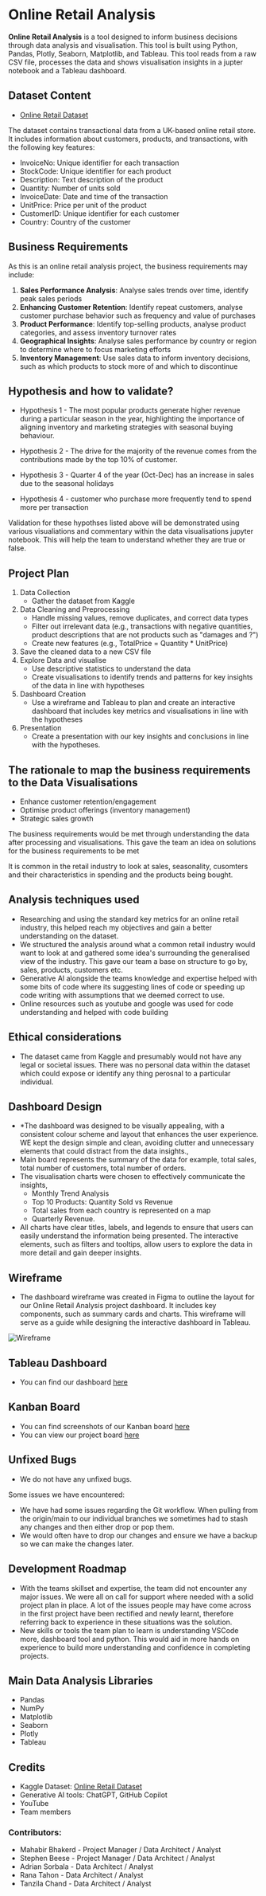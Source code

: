 # Online Retail Analysis

**Online Retail Analysis** is a tool designed to inform business decisions through data analysis and visualisation. This tool is built using Python, Pandas, Plotly, Seaborn, Matplotlib, and Tableau. This tool reads from a raw CSV file, processes the data and shows visualisation insights in a jupter notebook and a Tableau dashboard.

## Dataset Content
* [Online Retail Dataset](https://www.kaggle.com/datasets/abhishekrp1517/online-retail-transactions-dataset)

The dataset contains transactional data from a UK-based online retail store. It includes information about customers, products, and transactions, with the following key features:

- InvoiceNo: Unique identifier for each transaction
- StockCode: Unique identifier for each product
- Description: Text description of the product
- Quantity: Number of units sold
- InvoiceDate: Date and time of the transaction
- UnitPrice: Price per unit of the product
- CustomerID: Unique identifier for each customer
- Country: Country of the customer

## Business Requirements
As this is an online retail analysis project, the business requirements may include:
1. **Sales Performance Analysis**: Analyse sales trends over time, identify peak sales periods
2. **Enhancing Customer Retention**: Identify repeat customers, analyse customer purchase behavior such as frequency and value of purchases
3. **Product Performance**: Identify top-selling products, analyse product categories, and assess inventory turnover rates
4. **Geographical Insights**: Analyse sales performance by country or region to determine where to focus marketing efforts
5. **Inventory Management**: Use sales data to inform inventory decisions, such as which products to stock more of and which to discontinue


## Hypothesis and how to validate?

* Hypothesis 1 - The most popular products generate higher revenue during a particular season in the year, highlighting the importance of aligning inventory and marketing strategies with seasonal buying behaviour. 

* Hypothesis 2 - The drive for the majority of the revenue comes from the contributions made by the top 10% of customer.

* Hypothesis 3 - Quarter 4 of the year (Oct-Dec) has an increase in sales due to the seasonal holidays

* Hypothesis 4 - customer who purchase more frequently tend to spend more per transaction 

Validation for these hypothses listed above will be demonstrated using various visualiations and commentary within the data visualisations jupyter notebook. This will help the team to understand whether they are true or false. 

## Project Plan
1. Data Collection 
    * Gather the dataset from Kaggle
2. Data Cleaning and Preprocessing
    * Handle missing values, remove duplicates, and correct data types
    * Filter out irrelevant data (e.g., transactions with negative quantities, product descriptions that are not products such as "damages and ?")
    * Create new features (e.g., TotalPrice = Quantity * UnitPrice)
3. Save the cleaned data to a new CSV file
4. Explore Data and visualise
    * Use descriptive statistics to understand the data
    * Create visualisations to identify trends and patterns for key insights of the data in line with hypotheses
5. Dashboard Creation
    * Use a wireframe and Tableau to plan and create an interactive dashboard that includes key metrics and visualisations in line with the hypotheses
6. Presentation
    * Create a presentation with our key insights and conclusions in line with the hypotheses.

## The rationale to map the business requirements to the Data Visualisations

- Enhance customer retention/engagement
- Optimise product offerings (inventory management)
- Strategic sales growth

The business requirements would be met through understanding the data after processing and visualisations. This gave the team an idea on solutions for the business requirements to be met

 It is common in the retail industry to look at sales, seasonality, cusomters and their characteristics in spending and the products being bought.

## Analysis techniques used
- Researching and using the standard key metrics for an online retail industry, this helped reach my objectives and gain a better understanding on the dataset.
- We structured the analysis around what a common retail industry would want to look at and gathered some idea's surrounding the generalised view of the industry. This gave our team a base on structure to go by, sales, products, customers etc.
- Generative AI alongside the teams knowledge and expertise helped with some bits of code where its suggesting lines of code or speeding up code writing with assumptions that we deemed correct to use.
- Online resources such as youtube and google was used for code understanding and helped with code building

## Ethical considerations
* The dataset came from Kaggle and presumably would not have any legal or societal issues. There was no personal data within the dataset which could expose or identify any thing perosnal to a particular individual.

## Dashboard Design
*  *The dashboard was designed to be visually appealing, with a consistent colour scheme and layout that enhances the user experience. WE kept the design simple and clean, avoiding clutter and unnecessary elements that could distract from the data insights.,
* Main board represents the summary of the data for example, total sales, total number of customers, total number of orders.
* The visualisation charts were chosen to effectively communicate the insights,
    * Monthly Trend Analysis 
    * Top 10 Products: Quantity Sold vs Revenue
    * Total sales from each country is represented on a map
    * Quarterly Revenue.
* All charts have clear titles, labels, and legends to ensure that users can easily understand the information being presented. The interactive elements, such as filters and tooltips, allow users to explore the data in more detail and gain deeper insights.

## Wireframe
* The dashboard wireframe was created in Figma to outline the layout for our Online Retail Analysis project dashboard. It includes key components, such as summary cards and charts. This wireframe will serve as a guide while designing the interactive dashboard in Tableau.

![Wireframe](Images/Wireframe.png)


## Tableau Dashboard
* You can find our dashboard [here](https://public.tableau.com/views/Chart_1_17574241391950/Dashboard1?:language=en-GB&:sid=&:redirect=auth&:display_count=n&:origin=viz_share_link)
<!-- 
link to interactive dashboard - https://public.tableau.com/views/Chart_1_17574241391950/Dashboard1?:language=en-GB&:sid=&:redirect=auth&:display_count=n&:origin=viz_share_link -->

## Kanban Board
* You can find screenshots of our Kanban board [here](KANBAN.md)
* You can view our project board [here](https://github.com/users/stephenbeese/projects/10/views/2)

## Unfixed Bugs
* We do not have any unfixed bugs.

Some issues we have encountered:
* We have had some issues regarding the Git workflow. When pulling from the origin/main to our individual branches we sometimes had to stash any changes and then either drop or pop them. 
* We would often have to drop our changes and ensure we have a backup so we can make the changes later.

## Development Roadmap
* With the teams skillset and expertise, the team did not encounter any major issues. We were all on call for support where needed with a solid project plan in place. A lot of the issues people may have come across in the first project have been rectified and newly learnt, therefore referring back to experience in these situations was the solution.
* New skills or tools the team plan to learn is understanding VSCode more, dashboard tool and python. This would aid in more hands on experience to build more understanding and confidence in completing projects.

## Main Data Analysis Libraries
* Pandas
* NumPy
* Matplotlib
* Seaborn
* Plotly
* Tableau

## Credits 

* Kaggle Dataset: [Online Retail Dataset](https://www.kaggle.com/datasets/abhishekrp1517/online-retail-transactions-dataset)
* Generative AI tools: ChatGPT, GitHub Copilot
* YouTube
* Team members


### Contributors:
- Mahabir Bhakerd - Project Manager / Data Architect / Analyst
- Stephen Beese - Project Manager / Data Architect / Analyst
- Adrian Sorbala - Data Architect / Analyst
- Rana Tahon - Data Architect / Analyst
- Tanzila Chand - Data Architect / Analyst